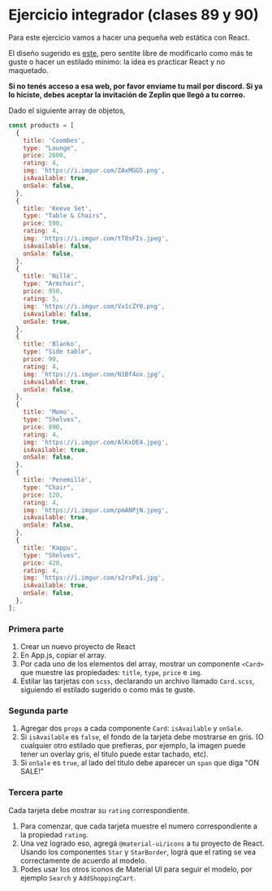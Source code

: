 # Ejercicio integrador (clases 89 y 90)

Para este ejercicio vamos a hacer una pequeña web estática con React. 

El diseño sugerido es [este](https://app.zeplin.io/project/5c3f3f3e182f8e339ca49b34/screen/5e5fddce588192130135038f), pero sentite libre de modificarlo como más te guste o hacer un estilado mínimo: la idea es practicar React y no maquetado. 

**Si no tenés acceso a esa web, por favor enviame tu mail por discord. Si ya lo hiciste, debes aceptar la invitación de Zeplin que llegó a tu correo.**

Dado el siguiente array de objetos, 

```js
const products = [
  {
    title: 'Coombes',
    type: "Lounge",
    price: 2600,
    rating: 4,
    img: 'https://i.imgur.com/ZAxMGG5.png',
    isAvailable: true,
    onSale: false,
  },
  {
    title: 'Keeve Set',
    type: "Table & Chairs",
    price: 590,
    rating: 4,
    img: 'https://i.imgur.com/tT8sFIs.jpeg',
    isAvailable: false,
    onSale: false,
  },
  {
    title: 'Nillè', 
    type: "Armchair",
    price: 950,
    rating: 5,
    img: 'https://i.imgur.com/Vx1cZY0.png', 
    isAvailable: false,
    onSale: true,
  },
  {
    title: 'Blanko', 
    type: "Side table",
    price: 90,
    rating: 4,
    img: 'https://i.imgur.com/N1Bf4ox.jpg',
    isAvailable: true,
    onSale: false,
  },
  {
    title: 'Momo', 
    type: "Shelves",
    price: 890,
    rating: 4,
    img: 'https://i.imgur.com/AlKxDE4.jpeg', 
    isAvailable: true,
    onSale: false,
  },
  {
    title: 'Penemillè', 
    type: "Chair",
    price: 120,
    rating: 4,
    img: 'https://i.imgur.com/pmANPjN.jpeg',
    isAvailable: true,
    onSale: false,
  },
  {
    title: 'Kappu', 
    type: "Shelves",
    price: 420,
    rating: 4,
    img: 'https://i.imgur.com/s2rsPa1.jpg',
    isAvailable: true,
    onSale: false,
  },
];
```

### Primera parte 

1. Crear un nuevo proyecto de React
2. En App.js, copiar el array. 
3. Por cada uno de los elementos del array, mostrar un componente `<Card>` que muestre las propiedades: `title`, `type`, `price` e `img`. 
4. Estilar las tarjetas con `scss`, declarando un archivo llamado `Card.scss`, siguiendo el estilado sugerido o como más te guste.  


### Segunda parte

1. Agregar dos `props` a cada componente `Card`: `isAvailable` y `onSale`. 
2. Si `isAvailable` es `false`, el fondo de la tarjeta debe mostrarse en gris. (O cualquier otro estilado que prefieras, por ejemplo, la imagen puede tener un overlay gris, el titulo puede estar tachado, etc). 
3. Si `onSale` es `true`, al lado del titulo debe aparecer un `span` que diga "ON SALE!" 

### Tercera parte

Cada tarjeta debe mostrar su `rating` correspondiente. 
1. Para comenzar, que cada tarjeta muestre el numero correspondiente a la propiedad `rating`. 
2. Una vez logrado eso, agregá `@material-ui/icons` a tu proyecto de React. Usando los componentes `Star` y `StarBorder`, lográ que el rating se vea correctamente de acuerdo al modelo. 
3. Podes usar los otros iconos de Material UI para seguir el modelo, por ejemplo `Search` y `AddShoppingCart`. 
